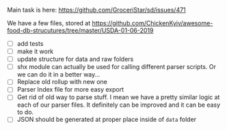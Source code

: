 Main task is here: https://github.com/GroceriStar/sd/issues/471

We have a few files, stored at https://github.com/ChickenKyiv/awesome-food-db-strucutures/tree/master/USDA-01-06-2019

- [ ] add tests
- [ ] make it work
- [ ] update structure for data and raw folders
- [ ] shx module can actually be used for calling different parser scripts. Or we can do it in a better way...
- [ ] Replace old rollup with new one
- [ ] Parser Index file for more easy export
- [ ] Get rid of old way to parse stuff. I mean we have a pretty similar logic at each of our parser files. It definitely can be improved and it can be easy to do.
- [ ] JSON should be generated at proper place inside of `data` folder
